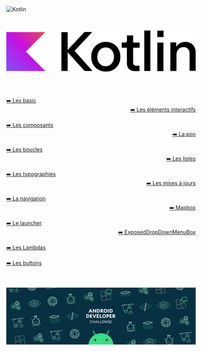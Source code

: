 ![Kotlin](https://img.shields.io/badge/kotlin-%237F52FF.svg?style=for-the-badge&logo=kotlin&logoColor=white)


<div align="center">
        <br><br>
        <img src="base/Android_logo_2019.png">
        <br><br>
        <h2></h2>


<br>

<div>
    <div align="left">
        <a href="https://github.com/Mika73100/Kotlin/blob/main/basic/README.md">➡️ Les basic </a>
    </div>
    <div align="right">
        <a href="https://github.com/Mika73100/Kotlin/blob/main/lesinteractifs/README.md">➡️ Les éléments interactifs</a>
    </div>
</div>

<br>







<div align="left">
    <a href="https://github.com/Mika73100/Kotlin/blob/main/composants/README.md">➡️ Les composants</a>
</div>
<div align="right">
    <a href="https://github.com/Mika73100/Kotlin/blob/main/poo/README.md">➡️ La poo</a>
</div>
</div>

<br>






<div align="left">
    <a href="https://github.com/Mika73100/Kotlin/blob/main/boucle/README.md">➡️ Les boucles</a>
</div>
<div align="right">
    <a href="https://github.com/Mika73100/Kotlin/blob/main/leslistes/README.md">➡️ Les listes</a>
</div>

<br>






<div align="left">
    <a href="https://github.com/Mika73100/Kotlin/blob/main/lestypo/README.md">➡️ Les typographies</a>
</div>
<div align="right">
    <a href="https://github.com/Mika73100/Kotlin/blob/main/miseajour/README.md">➡️ Les mises à jours</a>
</div>

<br>







<div align="left">
    <a href="https://github.com/Mika73100/Kotlin/blob/main/navigationbar/README.md">➡️ La navigation</a>
</div>
<div align="right">
    <a href="https://github.com/Mika73100/Kotlin/blob/main/mapbox/README.md">➡️ Mapbox</a>
</div>
<br>







<div align="left">
    <a href="https://github.com/Mika73100/Kotlin/blob/main/launcher/README.md">➡️ Le launcher</a>
</div>
<div align="right">
    <a href="https://github.com/Mika73100/Kotlin/blob/main/ExposedDropdownMenuBox/README.md">➡️ ExposedDropDownMenuBox</a>
</div>
<br>







<div align="left">
    <a href="https://github.com/Mika73100/Kotlin/blob/main/leslambdas/README.md">➡️ Les Lambdas</a>
</div>

<br>








<div align="left">
    <a href="https://github.com/Mika73100/Kotlin/blob/main/button/README.md">➡️ Les buttons</a>
</div>
<br>



<br>








</div><br>



<div align="center">
        <img src="base/lolo.gif">
</div>